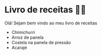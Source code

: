# Livro de receitas :man_cook:

Olá! Sejam bem vindo ao meu livro de receitas

- Chimichurri
- Arroz de panela
- Costela na panela de pressão
- Acarajé
